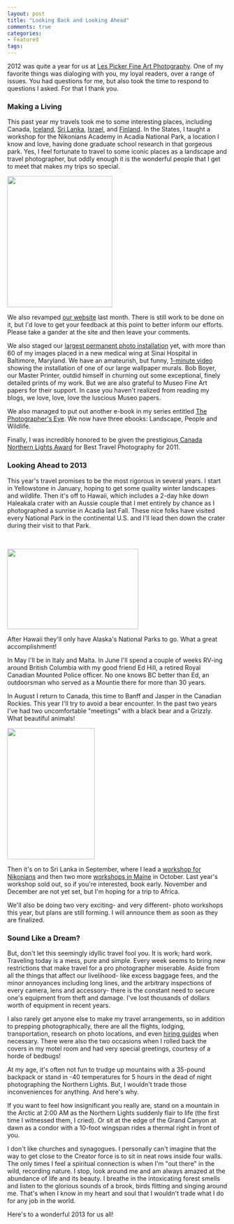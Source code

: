 ```yaml
---
layout: post
title: "Looking Back and Looking Ahead"
comments: true
categories:
- Featured
tags:
---
```

2012 was quite a year for us at <a href="http://www.lesterpickerphoto.com">Les Picker Fine Art Photography</a>. One of my favorite things was dialoging with you, my loyal readers, over a range of issues. You had questions for me, but also took the time to respond to questions I asked. For that I thank you.
<h3>Making a Living</h3>
This past year my travels took me to some interesting places, including Canada, <a href="http://blog.lesterpickerphoto.com/2012/05/09/iceland-saga-snaefellsnes/">Iceland</a>, <a href="http://blog.lesterpickerphoto.com/2012/04/14/sri-lanka%E2%80%99s-incredible-yala-national-park/">Sri Lanka</a>, <a href="http://blog.lesterpickerphoto.com/2012/03/25/israel-a-nation-of-stark-contrasts/">Israel</a>, and <a href="http://blog.lesterpickerphoto.com/2012/02/17/a-cold-night-in/">Finland</a>. In the States, I taught a workshop for the Nikonians Academy in Acadia National Park, a location I know and love, having done graduate school research in that gorgeous park. Yes, I feel fortunate to travel to some iconic places as a landscape and travel photographer, but oddly enough it is the wonderful people that I get to meet that makes my trips so special.

<a href="http://blog.lesterpickerphoto.com/wp-content/uploads/2012/12/People-2-of-7.jpg"><img class="size-medium wp-image-2511" title="People 2 of 7" src="http://blog.lesterpickerphoto.com/wp-content/uploads/2012/12/People-2-of-7-240x300.jpg" alt="" width="240" height="300"></a>

We also revamped <a href="http://www.lesterpickerphoto.com">our website</a> last month. There is still work to be done on it, but I'd love to get your feedback at this point to better inform our efforts. Please take a gander at the site and then leave your comments.

We also staged our <a href="http://www.magicinkjet.com/pages.php?name=les_picker_photography_case_study">largest permanent photo installation</a> yet, with more than 60 of my images placed in a new medical wing at Sinai Hospital in Baltimore, Maryland. We have an amateurish, but funny, <a href="http://blog.lesterpickerphoto.com/2012/09/17/wallpaper-mural/">1-minute video</a> showing the installation of one of our large wallpaper murals. Bob Boyer, our Master Printer, outdid himself in churning out some exceptional, finely detailed prints of my work. But we are also grateful to Museo Fine Art papers for their support. In case you haven't realized from reading my blogs, we love, love, love the luscious Museo papers.

We also managed to put out another e-book in my series entitled <a href="http://shop.lesterpickerphoto.com">The Photographer's Eye</a>. We now have three ebooks: Landscape, People and Wildlife.

Finally, I was incredibly honored to be given the prestigious<a href="http://blog.lesterpickerphoto.com/2012/07/19/worth-the-wait/"> Canada Northern Lights Award</a> for Best Travel Photography for 2011.
<h3>Looking Ahead to 2013</h3>
This year's travel promises to be the most rigorous in several years. I start in Yellowstone in January, hoping to get some quality winter landscapes and wildlife. Then it's off to Hawaii, which includes a 2-day hike down Haleakala crater with an Aussie couple that I met entirely by chance as I photographed a sunrise in Acadia last Fall. These nice folks have visited every National Park in the continental U.S. and I'll lead then down the crater during their visit to that Park.

 

<a href="http://blog.lesterpickerphoto.com/wp-content/uploads/2012/12/PICKER-AAR-sample-20-of-20.jpg"><img class="size-medium wp-image-2513" title="PICKER-AAR sample 20 of 20" src="http://blog.lesterpickerphoto.com/wp-content/uploads/2012/12/PICKER-AAR-sample-20-of-20-300x184.jpg" alt="" width="300" height="184"></a>

After Hawaii they'll only have Alaska's National Parks to go. What a great accomplishment!

In May I'll be in Italy and Malta. In June I'll spend a couple of weeks RV-ing around British Columbia with my good friend Ed Hill, a retired Royal Canadian Mounted Police officer. No one knows BC better than Ed, an outdoorsman who served as a Mountie there for more than 30 years.

In August I return to Canada, this time to Banff and Jasper in the Canadian Rockies. This year I'll try to avoid a bear encounter. In the past two years I've had two uncomfortable "meetings" with a black bear and a Grizzly. What beautiful animals!

<a href="http://blog.lesterpickerphoto.com/wp-content/uploads/2012/12/LAP_55761.jpg"><img class="alignnone size-medium wp-image-2510" title="LAP_5576" src="http://blog.lesterpickerphoto.com/wp-content/uploads/2012/12/LAP_55761-200x300.jpg" alt="" width="200" height="300"></a>

Then it's on to Sri Lanka in September, where I lead a <a href="http://www.nikoniansacademy.com/all/viewWorkshop.html?course_id=1062">workshop for Nikonians</a> and then two more <a href="http://www.nikoniansacademy.com/all/viewWorkshop.html?course_id=1057">workshops in Maine</a> in October. Last year's workshop sold out, so if you're interested, book early. November and December are not yet set, but I'm hoping for a trip to Africa.

We'll also be doing two very exciting- and very different- photo workshops this year, but plans are still forming. I will announce them as soon as they are finalized.
<h3>Sound Like a Dream?</h3>
But, don't let this seemingly idyllic travel fool you. It is work; hard work. Traveling today is a mess, pure and simple. Every week seems to bring new restrictions that make travel for a pro photographer miserable. Aside from all the things that affect our livelihood- like excess baggage fees, and the minor annoyances including long lines, and the arbitrary inspections of every camera, lens and accessory- there is the constant need to secure one's equipment from theft and damage. I've lost thousands of dollars worth of equipment in recent years.

I also rarely get anyone else to make my travel arrangements, so in addition to prepping photographically, there are all the flights, lodging, transportation, research on photo locations, and even <a href="http://blog.lesterpickerphoto.com/2012/12/16/a-good-guide-is-heaven-sent/">hiring guides</a> when necessary. There were also the two occasions when I rolled back the covers in my motel room and had very special greetings, courtesy of a horde of bedbugs!

At my age, it's often not fun to trudge up mountains with a 35-pound backpack or stand in -40 temperatures for 5 hours in the dead of night photographing the Northern Lights. But, I wouldn't trade those inconveniences for anything. And here's why.

If you want to feel how insignificant you really are, stand on a mountain in the Arctic at 2:00 AM as the Northern Lights suddenly flair to life (the first time I witnessed them, I cried). Or sit at the edge of the Grand Canyon at dawn as a condor with a 10-foot wingspan rides a thermal right in front of you.

I don't like churches and synagogues. I personally can't imagine that the way to get close to the Creator force is to sit in neat rows inside four walls. The only times I feel a spiritual connection is when I'm "out there" in the wild, recording nature. I stop, look around me and am always amazed at the abundance of life and its beauty. I breathe in the intoxicating forest smells and listen to the glorious sounds of a brook, birds flitting and singing around me. That's when I know in my heart and soul that I wouldn't trade what I do for any job in the world.

Here's to a wonderful 2013 for us all!